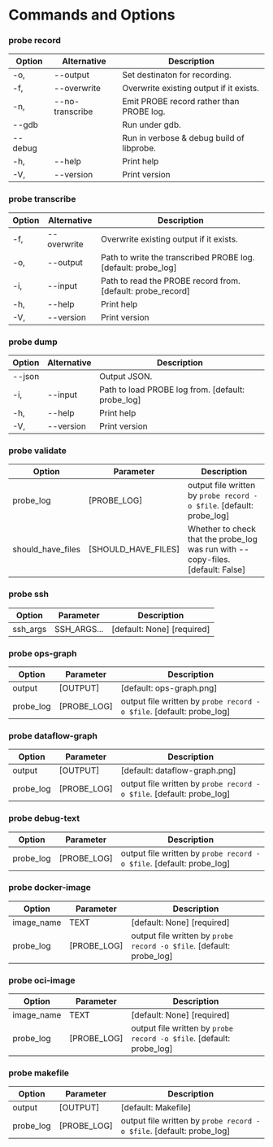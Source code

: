 # Commands and Options

### probe record

| Option | Alternative | Description |
|--------|-------------|-------------|
| -o, | --output | <PATH>  Set destinaton for recording. |
| -f, | --overwrite | Overwrite existing output if it exists. |
| -n, | --no-transcribe | Emit PROBE record rather than PROBE log. |
| --gdb |  | Run under gdb. |
| --debug |  | Run in verbose & debug build of libprobe. |
| -h, | --help | Print help |
| -V, | --version | Print version |

### probe transcribe

| Option | Alternative | Description |
|--------|-------------|-------------|
| -f, | --overwrite | Overwrite existing output if it exists. |
| -o, | --output | <PATH>  Path to write the transcribed PROBE log. [default: probe_log] |
| -i, | --input | <PATH>   Path to read the PROBE record from. [default: probe_record] |
| -h, | --help | Print help |
| -V, | --version | Print version |

### probe dump

| Option | Alternative | Description |
|--------|-------------|-------------|
| --json |  | Output JSON. |
| -i, | --input | <PATH>  Path to load PROBE log from. [default: probe_log] |
| -h, | --help | Print help |
| -V, | --version | Print version |

### probe validate

| Option | Parameter | Description |
|--------|-------------|-------------|
| probe_log | [PROBE_LOG] | output file written by `probe record -o $file`. [default: probe_log] |
| should_have_files | [SHOULD_HAVE_FILES] | Whether to check that the probe_log was run with --copy-files. [default: False] |

### probe ssh

| Option | Parameter | Description |
|--------|-------------|-------------|
| ssh_args | SSH_ARGS... | [default: None] [required] |

### probe ops-graph

| Option | Parameter | Description |
|--------|-------------|-------------|
| output | [OUTPUT] | [default: ops-graph.png] |
| probe_log | [PROBE_LOG] | output file written by `probe record -o $file`. [default: probe_log] |

### probe dataflow-graph

| Option | Parameter | Description |
|--------|-------------|-------------|
| output | [OUTPUT] | [default: dataflow-graph.png] |
| probe_log | [PROBE_LOG] | output file written by `probe record -o $file`. [default: probe_log] |

### probe debug-text

| Option | Parameter | Description |
|--------|-------------|-------------|
| probe_log | [PROBE_LOG] | output file written by `probe record -o $file`. [default: probe_log] |

### probe docker-image

| Option | Parameter | Description |
|--------|-------------|-------------|
| image_name | TEXT | [default: None] [required] |
| probe_log | [PROBE_LOG] | output file written by `probe record -o $file`. [default: probe_log] |

### probe oci-image

| Option | Parameter | Description |
|--------|-------------|-------------|
| image_name | TEXT | [default: None] [required] |
| probe_log | [PROBE_LOG] | output file written by `probe record -o $file`. [default: probe_log] |

### probe makefile

| Option | Parameter | Description |
|--------|-------------|-------------|
| output | [OUTPUT] | [default: Makefile] |
| probe_log | [PROBE_LOG] | output file written by `probe record -o $file`. [default: probe_log] |

